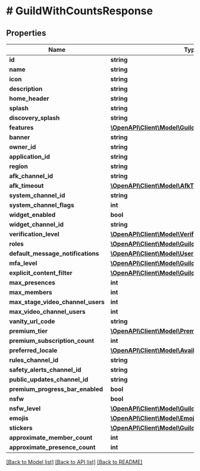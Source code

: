 # # GuildWithCountsResponse

## Properties

Name | Type | Description | Notes
------------ | ------------- | ------------- | -------------
**id** | **string** |  |
**name** | **string** |  |
**icon** | **string** |  | [optional]
**description** | **string** |  | [optional]
**home_header** | **string** |  | [optional]
**splash** | **string** |  | [optional]
**discovery_splash** | **string** |  | [optional]
**features** | [**\OpenAPI\Client\Model\GuildFeatures[]**](GuildFeatures.md) |  |
**banner** | **string** |  | [optional]
**owner_id** | **string** |  |
**application_id** | **string** |  | [optional]
**region** | **string** |  |
**afk_channel_id** | **string** |  | [optional]
**afk_timeout** | [**\OpenAPI\Client\Model\AfkTimeouts**](AfkTimeouts.md) |  |
**system_channel_id** | **string** |  | [optional]
**system_channel_flags** | **int** |  |
**widget_enabled** | **bool** |  |
**widget_channel_id** | **string** |  | [optional]
**verification_level** | [**\OpenAPI\Client\Model\VerificationLevels**](VerificationLevels.md) |  |
**roles** | [**\OpenAPI\Client\Model\GuildRoleResponse[]**](GuildRoleResponse.md) |  |
**default_message_notifications** | [**\OpenAPI\Client\Model\UserNotificationSettings**](UserNotificationSettings.md) |  |
**mfa_level** | [**\OpenAPI\Client\Model\GuildMFALevel**](GuildMFALevel.md) |  |
**explicit_content_filter** | [**\OpenAPI\Client\Model\GuildExplicitContentFilterTypes**](GuildExplicitContentFilterTypes.md) |  |
**max_presences** | **int** |  | [optional]
**max_members** | **int** |  | [optional]
**max_stage_video_channel_users** | **int** |  | [optional]
**max_video_channel_users** | **int** |  | [optional]
**vanity_url_code** | **string** |  | [optional]
**premium_tier** | [**\OpenAPI\Client\Model\PremiumGuildTiers**](PremiumGuildTiers.md) |  |
**premium_subscription_count** | **int** |  |
**preferred_locale** | [**\OpenAPI\Client\Model\AvailableLocalesEnum**](AvailableLocalesEnum.md) |  |
**rules_channel_id** | **string** |  | [optional]
**safety_alerts_channel_id** | **string** |  | [optional]
**public_updates_channel_id** | **string** |  | [optional]
**premium_progress_bar_enabled** | **bool** |  |
**nsfw** | **bool** |  |
**nsfw_level** | [**\OpenAPI\Client\Model\GuildNSFWContentLevel**](GuildNSFWContentLevel.md) |  |
**emojis** | [**\OpenAPI\Client\Model\EmojiResponse[]**](EmojiResponse.md) |  |
**stickers** | [**\OpenAPI\Client\Model\GuildStickerResponse[]**](GuildStickerResponse.md) |  |
**approximate_member_count** | **int** |  | [optional]
**approximate_presence_count** | **int** |  | [optional]

[[Back to Model list]](../../README.md#models) [[Back to API list]](../../README.md#endpoints) [[Back to README]](../../README.md)
